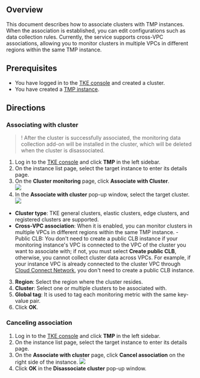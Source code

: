 

## Overview

This document describes how to associate clusters with TMP instances. When the association is established, you can edit configurations such as data collection rules. Currently, the service supports cross-VPC associations, allowing you to monitor clusters in multiple VPCs in different regions within the same TMP instance.

## Prerequisites
- You have logged in to the [TKE console](https://console.cloud.tencent.com/tke2) and created a cluster.
- You have created a [TMP instance](https://intl.cloud.tencent.com/document/product/457/46739).

## Directions

### Associating with cluster
>! After the cluster is successfully associated, the monitoring data collection add-on will be installed in the cluster, which will be deleted when the cluster is disassociated.
>
1. Log in to the [TKE console](https://console.cloud.tencent.com/tke2) and click **TMP** in the left sidebar.
2. On the instance list page, select the target instance to enter its details page.
3. On the **Cluster monitoring** page, click **Associate with Cluster**.   
![](https://qcloudimg.tencent-cloud.cn/raw/14e095f64ec2eef9da766de22b6bef09.png)
4. In the **Associate with cluster** pop-up window, select the target cluster.
    ![](https://qcloudimg.tencent-cloud.cn/raw/cc7e64c6569e1021a634e63c77ff3401.png)
  - **Cluster type**: TKE general clusters, elastic clusters, edge clusters, and registered clusters are supported.
  - **Cross-VPC association**: When it is enabled, you can monitor clusters in multiple VPCs in different regions within the same TMP instance.
        - Public CLB: You don't need to create a public CLB instance if your monitoring instance's VPC is connected to the VPC of the cluster you want to associate with; if not, you must select **Create public CLB**, otherwise, you cannot collect cluster data across VPCs. For example, if your instance VPC is already connected to the cluster VPC through [Cloud Connect Network](https://intl.cloud.tencent.com/document/product/1003), you don't need to create a public CLB instance.
  3. **Region**: Select the region where the cluster resides.
  4. **Cluster**: Select one or multiple clusters to be associated with.
  5. **Global tag**: It is used to tag each monitoring metric with the same key-value pair.
5. Click **OK**.





### Canceling association

1. Log in to the [TKE console](https://console.cloud.tencent.com/tke2) and click **TMP** in the left sidebar.
2. On the instance list page, select the target instance to enter its details page.
3. On the **Associate with cluster** page, click **Cancel association** on the right side of the instance.
![](https://qcloudimg.tencent-cloud.cn/raw/7e3c09fbf4251176fb0d38247801be70.png)
4. Click **OK** in the **Disassociate cluster** pop-up window.



